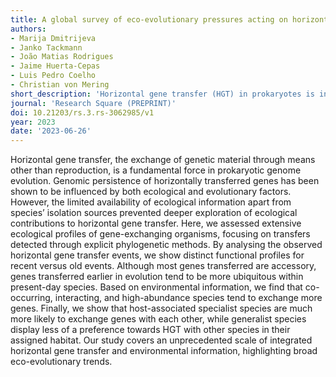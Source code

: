 ```yaml
---
title: A global survey of eco-evolutionary pressures acting on horizontal gene transfer
authors:
- Marija Dmitrijeva
- Janko Tackmann
- João Matias Rodrigues
- Jaime Huerta-Cepas
- Luis Pedro Coelho
- Christian von Mering
short_description: 'Horizontal gene transfer (HGT) in prokaryotes is influenced by both ecological and evolutionary factors. In this study, we integrate extensive ecological profiles and phylogenetic methods, and show that genes transferred earlier in evolution are more common in present-day species, and that species with close interactions or in the same environment are more likely to exchange genes, especially among host-associated specialists.'
journal: 'Research Square (PREPRINT)'
doi: 10.21203/rs.3.rs-3062985/v1
year: 2023
date: '2023-06-26'
---
```

Horizontal gene transfer, the exchange of genetic material through means other than reproduction, is a fundamental force in prokaryotic genome evolution. Genomic persistence of horizontally transferred genes has been shown to be influenced by both ecological and evolutionary factors. However, the limited availability of ecological information apart from species’ isolation sources prevented deeper exploration of ecological contributions to horizontal gene transfer. Here, we assessed extensive ecological profiles of gene-exchanging organisms, focusing on transfers detected through explicit phylogenetic methods. By analysing the observed horizontal gene transfer events, we show distinct functional profiles for recent versus old events. Although most genes transferred are accessory, genes transferred earlier in evolution tend to be more ubiquitous within present-day species. Based on environmental information, we find that co-occurring, interacting, and high-abundance species tend to exchange more genes. Finally, we show that host-associated specialist species are much more likely to exchange genes with each other, while generalist species display less of a preference towards HGT with other species in their assigned habitat. Our study covers an unprecedented scale of integrated horizontal gene transfer and environmental information, highlighting broad eco-evolutionary trends.
